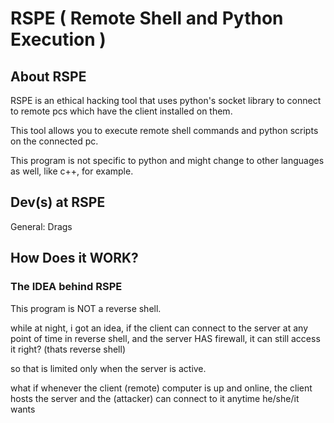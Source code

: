 # RSPE ( Remote Shell and Python Execution )

## About RSPE 

RSPE is an ethical hacking tool that uses python's socket library to connect to remote pcs which have the client installed on them.

This tool allows you to execute remote shell commands and python scripts on the connected pc.

This program is not specific to python and might change to other languages as well, like c++, for example.

## Dev(s) at RSPE

General: Drags

## How Does it WORK? 

### The IDEA behind RSPE

This program is NOT a reverse shell.

while at night, i got an idea, if the client can connect to the server at any point of time in reverse shell, and the server HAS firewall, it can still access it right? (thats reverse shell)

so that is limited only when the server is active.

what if whenever the client (remote) computer is up and online, the client hosts the server and the (attacker) can connect to it anytime he/she/it wants

